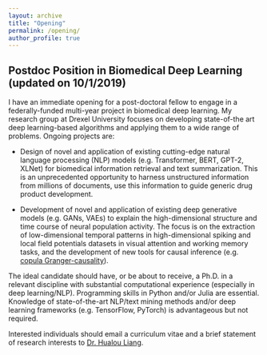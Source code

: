 ```yaml
---
layout: archive
title: "Opening"
permalink: /opening/
author_profile: true
---
```


## Postdoc Position in Biomedical Deep Learning (updated on 10/1/2019)

I have an immediate opening for a post-doctoral fellow to engage in a federally-funded multi-year project in 
biomedical deep learning. My research group at Drexel University focuses on developing state-of-the art deep learning-based 
algorithms and applying them to a wide range of problems. Ongoing projects are: 

* Design of novel and application of existing cutting-edge natural language processing (NLP) 
models (e.g. Transformer, BERT, GPT-2, XLNet) for biomedical information retrieval and text summarization. 
This is an unprecedented opportunity to harness unstructured information from millions of documents, 
use this information to guide generic drug product development. 

* Development of novel and application of existing deep generative models (e.g. GANs, VAEs) to explain the 
high-dimensional structure and time course of neural population activity. The focus is on the extraction of 
low-dimensional temporal patterns in high-dimensional spiking and local field potentials datasets in visual attention 
and working memory tasks, and the development of new tools for causal inference 
(e.g. [copula Granger-causality](https://liang-lab.org/software/)). 

The ideal candidate should have, or be about to receive, a Ph.D. in a relevant discipline with substantial 
computational experience (especially in deep learning/NLP). Programming skills in Python and/or Julia are essential. 
Knowledge of state-of-the-art NLP/text mining methods and/or deep learning frameworks (e.g. TensorFlow, PyTorch) 
is advantageous but not required.

Interested individuals should email a curriculum vitae and a brief statement of research interests 
to [Dr. Hualou Liang](mailto:hualou.liang@drexel.edu). 
